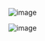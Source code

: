 ![image](https://github.com/Mithun120/final_project/assets/91070814/e06ba716-b6f2-4799-97c5-9a0e45eaf128)

![image](https://github.com/Mithun120/final_project/assets/91070814/5fc746fa-d201-419a-9406-7de66c5e33bb)
